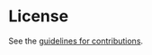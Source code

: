 # License

See the
[guidelines for contributions](https://github.com/richsalz/ietf-less-ad-work/blob/main/CONTRIBUTING.md).
